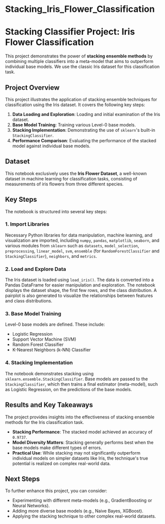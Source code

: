 # Stacking_Iris_Flower_Classification
# Stacking Classifier Project: Iris Flower Classification

This project demonstrates the power of **stacking ensemble methods** by combining multiple classifiers into a meta-model that aims to outperform individual base models. We use the classic Iris dataset for this classification task.

## Project Overview

This project illustrates the application of stacking ensemble techniques for classification using the Iris dataset. It covers the following key steps:
1.  **Data Loading and Exploration**: Loading and initial examination of the Iris dataset.
2.  **Base Model Training**: Training various Level-0 base models.
3.  **Stacking Implementation**: Demonstrating the use of `sklearn`'s built-in `StackingClassifier`.
4.  **Performance Comparison**: Evaluating the performance of the stacked model against individual base models.

## Dataset

This notebook exclusively uses the **Iris Flower Dataset**, a well-known dataset in machine learning for classification tasks, consisting of measurements of iris flowers from three different species.

## Key Steps

The notebook is structured into several key steps:

### 1. Import Libraries
Necessary Python libraries for data manipulation, machine learning, and visualization are imported, including `numpy`, `pandas`, `matplotlib`, `seaborn`, and various modules from `sklearn` such as `datasets`, `model_selection`, `preprocessing`, `linear_model`, `svm`, `ensemble` (for `RandomForestClassifier` and `StackingClassifier`), `neighbors`, and `metrics`.

### 2. Load and Explore Data
The Iris dataset is loaded using `load_iris()`. The data is converted into a Pandas DataFrame for easier manipulation and exploration. The notebook displays the dataset shape, the first few rows, and the class distribution. A pairplot is also generated to visualize the relationships between features and class distributions.

### 3. Base Model Training
Level-0 base models are defined. These include:
* Logistic Regression
* Support Vector Machine (SVM)
* Random Forest Classifier
* K-Nearest Neighbors (k-NN) Classifier

### 4. Stacking Implementation
The notebook demonstrates stacking using `sklearn.ensemble.StackingClassifier`. Base models are passed to the `StackingClassifier`, which then trains a final estimator (meta-model), such as Logistic Regression, on the predictions of the base models.

## Results and Key Takeaways

The project provides insights into the effectiveness of stacking ensemble methods for the Iris classification task.
* **Stacking Performance**: The stacked model achieved an accuracy of `0.9737`.
* **Model Diversity Matters**: Stacking generally performs best when the base models make different types of errors.
* **Practical Use**: While stacking may not significantly outperform individual models on simpler datasets like Iris, the technique's true potential is realized on complex real-world data.

## Next Steps

To further enhance this project, you can consider:
* Experimenting with different meta-models (e.g., GradientBoosting or Neural Networks).
* Adding more diverse base models (e.g., Naive Bayes, XGBoost).
* Applying the stacking technique to other complex real-world datasets.